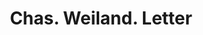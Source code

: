 ---
doi: 10.7916/D8709CNP
date_other: '1910'
date_other_textual: 1910-1919
form: correspondence
genre:
- Letters (correspondence)
name:
- Chas. Weiland
object_in_context_url: https://biggert.cul.columbia.edu/items/view/ave_biggert_01908
subject_hierarchical_geographic:
- New York, New York, United States
subject_name:
- Chas. Weiland
title: Chas. Weiland. Letter
sort_title: Chas. Weiland. Letter
call_number: ave_biggert_01908
coordinates:
- 40.71277777777778,-74.00583333333333
pid: ave_biggert_01908
identifiers: ave_biggert_01908
canvas_id: ldpd:397166
permalink: "/items/ave_biggert_01908/"
layout: iiif-image-page
---